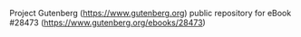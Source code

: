 Project Gutenberg (https://www.gutenberg.org) public repository for eBook #28473 (https://www.gutenberg.org/ebooks/28473)
